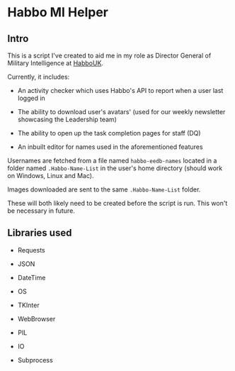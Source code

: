 # Habbo MI Helper

## Intro

This is a script I've created to aid me in my role as Director General of Military Intelligence at [HabboUK](https://habbouk.com/).

Currently, it includes:

- An activity checker which uses Habbo's API to report when a user last logged in

- The ability to download user's avatars' (used for our weekly newsletter showcasing the Leadership team)

- The ability to open up the task completion pages for staff (DQ)

- An inbuilt editor for names used in the aforementioned features

Usernames are fetched from a file named `habbo-eedb-names` located in a folder named `.Habbo-Name-List` in the user's home directory (should work on Windows, Linux and Mac).

Images downloaded are sent to the same `.Habbo-Name-List` folder.

These will both likely need to be created before the script is run. This won't be necessary in future.

## Libraries used

- Requests

- JSON

- DateTime

- OS

- TKInter

- WebBrowser

- PIL

- IO

- Subprocess
